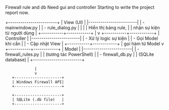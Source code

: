 Firewall rule and db 
Need gui and controller
Starting to write the project report now.

+------------------------+
|        View (UI)       |
|------------------------|
| - mainwindow.py        |
| - rule_dialog.py       |
|                        |
| Hiển thị bảng rule,    |
| nhận sự kiện từ người dùng |
+-----------+------------+
            |
            v
+-----------+------------+
|      Controller         |
|------------------------|
| - Xử lý logic sự kiện   |
| - Gọi Model khi cần     |
| - Cập nhật View         |
+-----------+------------+
            |
     gọi hàm từ Model
            v
+-----------+------------+
|         Model           |
|------------------------|
| - firewall_rules.py     |
|     (tương tác PowerShell) |
| - firewall_db.py        |
|     (SQLite database)   |
+------------------------+

                 |
                 v
       +---------------------+
       | Windows Firewall API|
       +---------------------+

       +---------------------+
       | SQLite (.db file)   |
       +---------------------+

